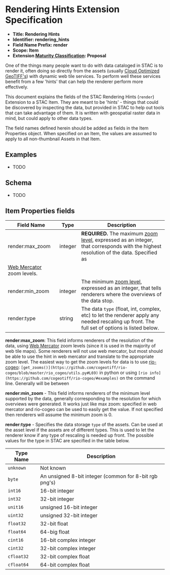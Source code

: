# Rendering Hints Extension Specification

- **Title: Rendering Hints**
- **Identifier: rendering_hints**
- **Field Name Prefix: render**
- **Scope: Item**
- **Extension [Maturity Classification](../README.md#extension-maturity): Proposal**

One of the things many people want to do with data cataloged in STAC is to render it, often doing so directly
from the assets (usually [Cloud Optimized GeoTIFF's](http://cogeo.org)) with dynamic web tile services. To 
perform well these services benefit from a few 'hints' that can help the renderer perform more effectively. 

This document explains the fields of the STAC Rendering Hints (`render`) Extension to a STAC Item. They are meant
to be 'hints' - things that could be discovered by inspecting the data, but provided in STAC to help out tools
that can take advantage of them. It is written with geospatial raster data in mind, but could apply to other data types.

The field names defined herein should be added as fields in the Item Properties object. When specified on an Item, 
the values are assumed to apply to all non-thumbnail Assets in that Item. 

## Examples

- TODO

## Schema

- TODO

## Item Properties fields

| Field Name       | Type                     | Description |
| ---------------- | ------------------------ | ----------- |
| render:max_zoom  | integer | **REQUIRED.** The maximum [zoom level](https://wiki.openstreetmap.org/wiki/Zoom_levels), expressed as an integer, that corresponds with the highest resolution of the data. Specified as
[Web Mercator](https://en.wikipedia.org/wiki/Web_Mercator_projection) zoom levels.|
| render:min_zoom  | integer  | The minimum [zoom level](https://wiki.openstreetmap.org/wiki/Zoom_levels), expressed as an integer, that tells renderers where the overviews of the data stop. |
| render:type    | string | The data `type` (float, int, complex, etc) to let the renderer apply any needed rescaling up front. The full set of options is listed below. |

**render:max_zoom**: This field informs renderers of the resolution of the data, using 
[Web Mercator](https://en.wikipedia.org/wiki/Web_Mercator_projection) zoom levels (since it is used in the majority
of web tile maps). Some renderers will not use web mercator, but most should be able to use the hint in web mercator 
and translate to the appropriate zoom level. The easiest way to get the zoom levels for data is to use [rio-cogeo](https://pypi.org/project/rio-cogeo/): `[get_zooms()](https://github.com/cogeotiff/rio-cogeo/blob/master/rio_cogeo/utils.py#L69)` in python or using `[rio info](https://github.com/cogeotiff/rio-cogeo/#examples)` on the command line. Generally will
be between 

**render:min_zoom** - This field informs renderers of the minimum level supported by the data, generally corresponding
to the resolution for which overviews were generated. It works just like max zoom: specified in web mercator and 
rio-cogeo can be used to easily get the value. If not specified then renderers will assume the minimum zoom is 0.

**render:type** - Specifies the data storage `type` of the assets. Can be used at the asset level if the assets are of
different types. This is used to let the renderer know if any type of rescaling is needed up front. The possible values
for the type in STAC are specified in the table below.

| Type Name | Description |
|-----------|-------------|
| `unknown` | Not known   |
| `byte`    | An unsigned 8-bit integer (common for 8-bit rgb png's) |
| `int16`   | 16-bit integer |
| `int32`   | 32-bit integer |
| `unit16`  | unsigned 16-bit integer |
| `uint32`  | unsigned 32-bit integer |
| `float32` | 32-bit float |
| `float64` | 64-big float |
| `cint16`  | 16-bit complex integer |
| `cint32`  | 32-bit complex integer |
| `cfloat32` | 32-bit complex float |
| `cfloat64` | 64-bit complex float |



